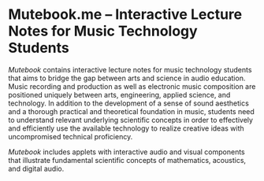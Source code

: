 # Mutebook.me – Interactive Lecture Notes for Music Technology Students

*Mutebook* contains interactive lecture notes for music technology students that aims to bridge the gap between arts and science in audio education. Music recording and production as well as electronic music composition are positioned uniquely between arts, engineering, applied science, and technology. In addition to the development of a sense of sound aesthetics and a thorough practical and theoretical foundation in music, students need to understand relevant underlying scientific concepts in order to effectively and efficiently use the available technology to realize creative ideas with uncompromised technical proficiency.

*Mutebook* includes applets with interactive audio and visual components that illustrate fundamental scientific concepts of mathematics, acoustics, and digital audio.
